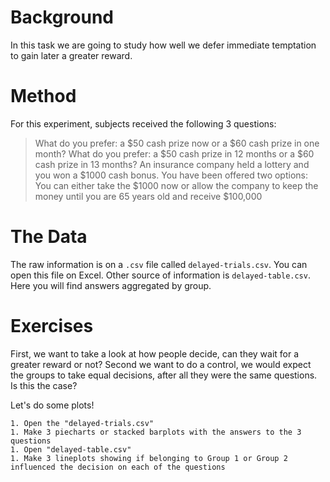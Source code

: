 # Background

In this task we are going to study how well we defer immediate temptation to gain later a greater reward.  

# Method

For this experiment, subjects received the following 3 questions:

> What do you prefer: a $50 cash prize now or a $60 cash prize in one month?
> What do you prefer: a $50 cash prize in 12 months or a $60 cash prize in 13 months?
> An insurance company held a lottery and you won a $1000 cash bonus. You have been offered two options: You can either take the $1000 now or allow the company to keep the money until you are 65 years old and receive $100,000


# The Data

The raw information is on a `.csv` file called `delayed-trials.csv`. You can open this file on Excel. Other source of information is `delayed-table.csv`. Here you will find answers aggregated by group.

# Exercises

First, we want to take a look at how people decide, can they wait for a greater reward or not?
Second we want to do a control, we would expect the groups to take equal decisions, after all they were the same questions. Is this the case?

Let's do some plots!

```
1. Open the "delayed-trials.csv" 
1. Make 3 piecharts or stacked barplots with the answers to the 3 questions
1. Open "delayed-table.csv"
1. Make 3 lineplots showing if belonging to Group 1 or Group 2 influenced the decision on each of the questions
```